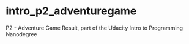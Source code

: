 # intro_p2_adventuregame
P2 - Adventure Game Result, part of the Udacity Intro to Programming Nanodegree
